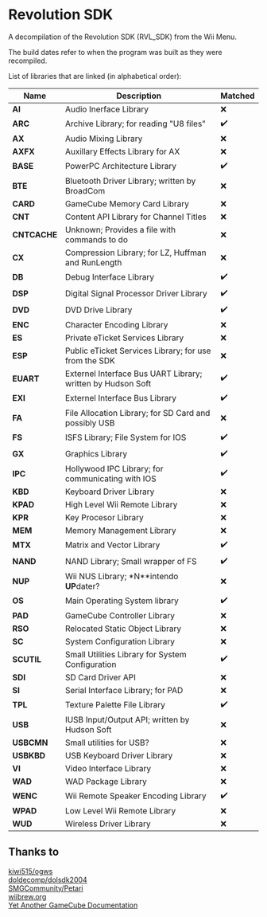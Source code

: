 Revolution SDK
==============
A decompilation of the Revolution SDK (RVL_SDK) from the Wii Menu.  

The build dates refer to when the program was built as they were recompiled.

List of libraries that are linked (in alphabetical order):

|     Name     |                          Description                        |      Matched       |
|--------------|-------------------------------------------------------------|--------------------|
| **AI**       | Audio Inerface Library                                      | :x: |
| **ARC**      | Archive Library; for reading "U8 files"                     | :heavy_check_mark: |
| **AX**       | Audio Mixing Library                                        | :x: |
| **AXFX**     | Auxillary Effects Library for AX                            | :x: |
| **BASE**     | PowerPC Architecture Library                                | :heavy_check_mark: |
| **BTE**      | Bluetooth Driver Library; written by BroadCom               | :x: |
| **CARD**     | GameCube Memory Card Library                                | :x: |
| **CNT**      | Content API Library for Channel Titles                      | :x: |
| **CNTCACHE** | Unknown; Provides a file with commands to do                | :x: |
| **CX**       | Compression Library; for LZ, Huffman and RunLength          | :x: |
| **DB**       | Debug Interface Library                                     | :heavy_check_mark: |
| **DSP**      | Digital Signal Processor Driver Library                     | :heavy_check_mark: |
| **DVD**      | DVD Drive Library                                           | :heavy_check_mark: |
| **ENC**      | Character Encoding Library                                  | :x: |
| **ES**       | Private eTicket Services Library                            | :x: |
| **ESP**      | Public eTicket Services Library; for use from the SDK       | :x: |
| **EUART**    | Externel Interface Bus UART Library; written by Hudson Soft | :heavy_check_mark: |
| **EXI**      | Externel Interface Bus Library                              | :heavy_check_mark: |
| **FA**       | File Allocation Library; for SD Card and possibly USB       | :x: |
| **FS**       | ISFS Library; File System for IOS                           | :heavy_check_mark: |
| **GX**       | Graphics Library                                            | :heavy_check_mark: |
| **IPC**      | Hollywood IPC Library; for communicating with IOS           | :heavy_check_mark: |
| **KBD**      | Keyboard Driver Library                                     | :x: |
| **KPAD**     | High Level Wii Remote Library                               | :x: |
| **KPR**      | Key Procesor Library                                        | :x: |
| **MEM**      | Memory Management Library                                   | :x: |
| **MTX**      | Matrix and Vector Library                                   | :heavy_check_mark: |
| **NAND**     | NAND Library; Small wrapper of FS                           | :heavy_check_mark: |
| **NUP**      | Wii NUS Library; *N**intendo **UP**dater?                   | :x: |
| **OS**       | Main Operating System library                               | :heavy_check_mark: |
| **PAD**      | GameCube Controller Library                                 | :x: |
| **RSO**      | Relocated Static Object Library                             | :x: |
| **SC**       | System Configuration Library                                | :x: |
| **SCUTIL**   | Small Utilities Library for System Configuration            | :heavy_check_mark: |
| **SDI**      | SD Card Driver API                                          | :x: |
| **SI**       | Serial Interface Library; for PAD                           | :x: |
| **TPL**      | Texture Palette File Library                                | :heavy_check_mark: |
| **USB**      | IUSB Input/Output API; written by Hudson Soft               | :x: |
| **USBCMN**   | Small utilities for USB?                                    | :x: |
| **USBKBD**   | USB Keyboard Driver Library                                 | :x: |
| **VI**       | Video Interface Library                                     | :x: |
| **WAD**      | WAD Package Library                                         | :x: |
| **WENC**     | Wii Remote Speaker Encoding Library                         | :heavy_check_mark: |
| **WPAD**     | Low Level Wii Remote Library                                | :x: |
| **WUD**      | Wireless Driver Library                                     | :x: |

Thanks to
---------
[kiwi515/ogws](https://github.com/kiwi515/ogws)  
[doldecomp/dolsdk2004](https://github.com/doldecomp/dolsdk2004)  
[SMGCommunity/Petari](https://github.com/SMGCommunity/Petari)  
[wiibrew.org](https://wiibrew.org)  
[Yet Another GameCube Documentation](https://www.gc-forever.com/yagcd)  
